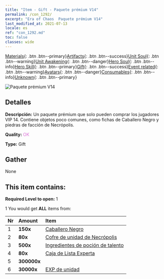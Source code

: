 ```yaml
---
title: "Item - Gift - Paquete prémium V14"
permalink: /con_1292/
excerpt: "Era of Chaos  Paquete prémium V14"
last_modified_at: 2021-07-13
locale: es
ref: "con_1292.md"
toc: false
classes: wide
---
```

 [Materials](/ItemsES/){: .btn .btn--primary}[Artifacts](/ItemsES/Artifacts/){: .btn .btn--success}[Unit Soul](/ItemsES/UnitSoul/){: .btn .btn--warning}[Unit Awakening](/ItemsES/UnitAwakening/){: .btn .btn--danger}[Hero Soul](/ItemsES/HeroSoul/){: .btn .btn--info}[Hero Skill](/ItemsES/HeroSkill/){: .btn .btn--primary}[Gift](/ItemsES/Gift/){: .btn .btn--success}[Event related](/ItemsES/Events/){: .btn .btn--warning}[Avatars](/ItemsES/Avatars/){: .btn .btn--danger}[Consumables](/ItemsES/Consumables/){: .btn .btn--info}[Unknown](/ItemsES/Unknown/){: .btn .btn--primary}

 ![Paquete prémium V14](/images/t/i_905014.png)

## Detalles
 **Descripción:** Un paquete prémium que solo pueden comprar los jugadores VIP 14. Contiene objetos poco comunes, como fichas de Caballero Negro y piedras de facción de Necrópolis.

 **Quality:** <span style="color: #DA70D6">OK</span>

 **Type:** Gift

## Gather

  None

## This item contains:

 **Required Level to open:** 1

 1 You would get **ALL** items  from:

  | Nr | Amount |     Item    |
  |:---|:-------|:------------|
  | 1 |  **150x** | [Caballero Negro](/ItemsES/unt_213/) |  | 
  | 2 |  **80x** | [Cofre de unidad de Necrópolis](/ItemsES/con_1271/) |  | 
  | 3 |  **500x** | [Ingredientes de poción de talento](/ItemsES/con_1120/) |  | 
  | 4 |  **80x** | [Caja de Lista Experta](/ItemsES/con_760/) |  | 
  | 5 |  **300000x** | <i class="fas fa-coins"/> |  | 
  | 6 |  **30000x** | [EXP de unidad](/ItemsES/con_902/) |  | 
